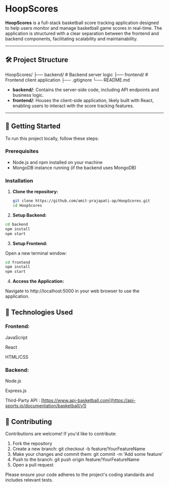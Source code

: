 ﻿# HoopScores

**HoopScores** is a full-stack basketball score tracking application designed to help users monitor and manage basketball game scores in real-time. The application is structured with a clear separation between the frontend and backend components, facilitating scalability and maintainability.

---

## 🛠️ Project Structure

HoopScores/
├── backend/ # Backend server logic
├── frontend/ # Frontend client application
├── .gitignore
└── README.md


- **backend/**: Contains the server-side code, including API endpoints and business logic.
- **frontend/**: Houses the client-side application, likely built with React, enabling users to interact with the score tracking features.

---

## 🚀 Getting Started

To run this project locally, follow these steps:

### Prerequisites

- Node.js and npm installed on your machine
- MongoDB instance running (if the backend uses MongoDB)

### Installation

1. **Clone the repository:**

   ```bash
   git clone https://github.com/amit-prajapati-ap/HoopScores.git
   cd HoopScores

2. **Setup Backend:**

```bash
cd backend
npm install
npm start
```

3. **Setup Frontend:**

Open a new terminal window:

```bash
cd frontend
npm install
npm start
```

4. **Access the Application:**

Navigate to http://localhost:5000 in your web browser to use the application.

## 📂 Technologies Used
### Frontend:
JavaScript

React

HTML/CSS

### Backend:
Node.js

Express.js

Third-Party API : [https://www.api-basketball.com](https://api-sports.io/documentation/basketball/v1)

## 🤝 Contributing
Contributions are welcome! If you'd like to contribute:

1. Fork the repository
2. Create a new branch: git checkout -b feature/YourFeatureName
3. Make your changes and commit them: git commit -m 'Add some feature'
4. Push to the branch: git push origin feature/YourFeatureName
5. Open a pull request

Please ensure your code adheres to the project's coding standards and includes relevant tests.
